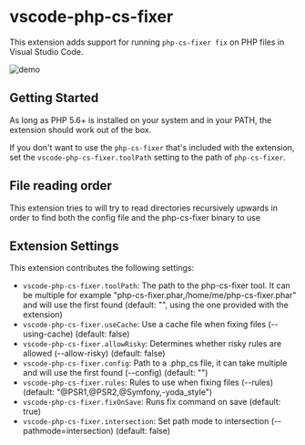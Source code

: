 # vscode-php-cs-fixer

This extension adds support for running `php-cs-fixer fix` on PHP files in Visual Studio Code.

![demo](https://github.com/fterrag/vscode-php-cs-fixer/raw/master/demo.gif)

## Getting Started

As long as PHP 5.6+ is installed on your system and in your PATH, the extension should work out of the box.

If you don't want to use the `php-cs-fixer` that's included with the extension, set the `vscode-php-cs-fixer.toolPath` setting to the path of `php-cs-fixer`.

## File reading order

This extension tries to will try to read directories recursively upwards in order to find both the config file and the php-cs-fixer binary to use

## Extension Settings

This extension contributes the following settings:

* `vscode-php-cs-fixer.toolPath`: The path to the php-cs-fixer tool. It can be multiple for example "php-cs-fixer.phar,/home/me/php-cs-fixer.phar" and will use the first found (default: "", using the one provided with the extension)
* `vscode-php-cs-fixer.useCache`: Use a cache file when fixing files (--using-cache) (default: false)
* `vscode-php-cs-fixer.allowRisky`: Determines whether risky rules are allowed (--allow-risky) (default: false)
* `vscode-php-cs-fixer.config`: Path to a .php_cs file, it can take multiple and will use the first found (--config) (default: "")
* `vscode-php-cs-fixer.rules`: Rules to use when fixing files (--rules) (default: "@PSR1,@PSR2,@Symfony,-yoda_style")
* `vscode-php-cs-fixer.fixOnSave`: Runs fix command on save (default: true)
* `vscode-php-cs-fixer.intersection`: Set path mode to intersection (--pathmode=intersection) (default: false)

